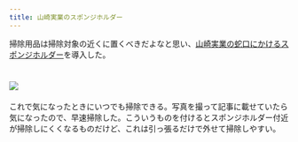 ```yaml
---
title: 山崎実業のスポンジホルダー
---
```

掃除用品は掃除対象の近くに置くべきだよなと思い、[山崎実業の蛇口にかけるスポンジホルダー](https://www.amazon.co.jp/dp/B07MM4GC6P)を導入した。

![](https://lh3.googleusercontent.com/docs/ADP-6oGa9w0FeGKpyXWHooP5ql6VVolfIqaP-56UpIJstoU-rIo87bSCyTksKgE__B0A-SFJAhq2As-ScL4NUqJA-6Aa6xN8xcW3MEOn09qUqmhipAi4wl8pAf6um69ks-FkSykPGMxsTjmBL6EWlg3fQvIUVt528uZ9FCBhJLJcSXRjCh2IcOzJEjCgP9nznbSlkwOd5cqHGW_kAlJnqTNm82ebFDs-5jpEX92DObMJUtD7NfqtH67QG9dqfWnzOBf-5Y7Kl0Yzozmnicocvw2Kx5saPzeOYEJ3eUCDLioJzTO8mOVbjgyRlc4N3Yb07S-GJNZ6ZPTw9fuCckjewoMc5tZI2USczJdlWMkk7w_pJaaTLJuP8KBUSUfv6v0PFIG9iUGx4xQGukq-6snsipToyDBRm2SbM2Qx5fHxtMJlCmF0jRSZLjKFdI71Z_2PjdEVCwf4ZEeoj0wKErerNzhZcFGo1kQONeE6l_Uvrt3E3us-rv0A3ZRPDW2pb8sVP-kbggr09qjLLdEpHl8D0LY_LVwMQ7qU1bMHH0xXnhRwfP-rM-PhqWEb0JzCSJlAnhBdKmdt4dzUdlnplP7a5__PO212MOs4mx21uu9-BMemI3nj60Y8kitf2E_bQJxfOdYPq2Cb0akuwKka7KQQfmnv_CdnCkD6oC8KkvI5jpMPljVfKiXEcJEtmKRaikEjAZOLBYQUEkZ6eq2D-8Rcc2UAZT1rjQ0EeJLP4B-6qr4O3DFNg-v2jeKhw_3X0hAY4O79sYK1KG0j2XRtmAVMpSlqN_IGkDselX4zNj6J4MND0BGDeyOQA2ejDK7yyaRx6umsaUq32XMpbcmA6qgng7-HS7le7kS_hqcdb0j3jY8t5QOLwaQ9JrRGuXlgkYuKk3PQlsa-qNExhbOxxL07_t09CjaMl6T4mwLP-inpRnTh_-1K8Irz7v2li81lSS7i03X6QSQzO1Q800BxW78Yp_c3EtDKXtgSHnnbbIBxvRngsvgT5M8fsWHVcRWkQqKW5xXl44ogKZJjMQLqHXhxQ3kf9RpsJwYVE_2jR8eqAzmL-6Z9DOpJrC-JZDWNkX7e2HL2FkURGANRX0AWSm5JWmL-pTUPklCjcwOVc4bTBtFb5MdG1iYXQiQ_Nn5RP5dztjWQN5pNj9_Sv9GmIRK6lAzOpaKAanLjombakLzjKD_E8T4p4Ly4bdiD_sKUF4NLZZss8NhEx_B1ThYsTVd_WRCPg5tXYjJmnJGjZwr2VKNMfwjQBfac)
================================================================================================================================================================================================================================================================================================================================================================================================================================================================================================================================================================================================================================================================================================================================================================================================================================================================================================================================================================================================================================================================================================================================================================================================================================================================================================================================================================

これで気になったときにいつでも掃除できる。写真を撮って記事に載せていたら気になったので、早速掃除した。こういうものを付けるとスポンジホルダー付近が掃除しにくくなるものだけど、これは引っ張るだけで外せて掃除しやすい。
